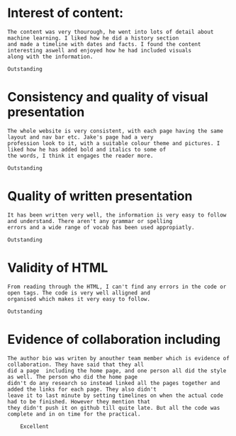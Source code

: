 # Interest of content:

	The content was very thourough, he went into lots of detail about machine learning. I liked how he did a history section 	
	and made a timeline with dates and facts. I found the content interesting aswell and enjoyed how he had included visuals
	along with the information.

	Outstanding



# Consistency and quality of visual presentation

	The whole website is very consistent, with each page having the same layout and nav bar etc. Jake's page had a very
	profession look to it, with a suitable colour theme and pictures. I liked how he has added bold and italics to some of 
	the words, I think it engages the reader more. 

	Outstanding

# Quality of written presentation

	It has been written very well, the information is very easy to follow and understand. There aren't any grammar or spelling 
	errors and a wide range of vocab has been used appropiatly. 

	Outstanding
	
# Validity of HTML

	From reading through the HTML, I can't find any errors in the code or open tags. The code is very well alligned and
	organised which makes it very easy to follow. 

	Outstanding

# Evidence of collaboration including
	
	The author bio was writen by anouther team member which is evidence of collaboration. They have said that they all	
	did a page  including the home page, and one person all did the style as well. The person who did the home page	
	didn't do any research so instead linked all the pages together and added the links for each page. They also didn't 
	leave it to last minute by setting timelines on when the actual code had to be finished. However they mention that
	they didn't push it on github till quite late. But all the code was complete and in on time for the practical. 

        Excellent

